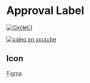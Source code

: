 # Approval Label

[![CircleCI](https://circleci.com/gh/nju33/github-approval-label.svg?style=svg)](https://circleci.com/gh/nju33/github-approval-label)

[![video on youtube](https://i.ytimg.com/vi/NbySQuduOw0/hqdefault.jpg)](https://www.youtube.com/watch?v=NbySQuduOw0)

## Icon

[Figma](https://www.figma.com/file/ee0V0Kw3Pv4NkJoT6ceyqZaE/Approval-Label?node-id=0%3A1)